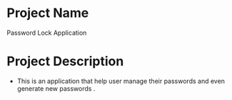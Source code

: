 # Project Name

Password Lock Application

# Project Description

- This is an application that help user manage their passwords and even generate new passwords .
